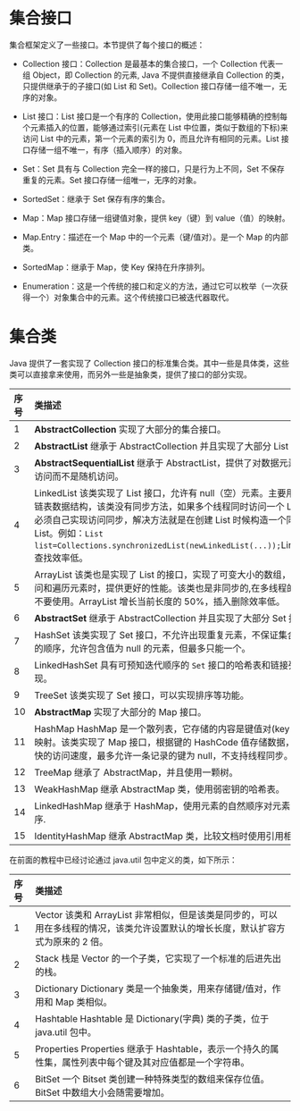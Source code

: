 # 集合接口

集合框架定义了一些接口。本节提供了每个接口的概述：

- Collection 接口：Collection 是最基本的集合接口，一个 Collection 代表一组 Object，即 Collection 的元素, Java 不提供直接继承自 Collection 的类，只提供继承于的子接口(如 List 和 Set)。Collection 接口存储一组不唯一，无序的对象。

- List 接口：List 接口是一个有序的 Collection，使用此接口能够精确的控制每个元素插入的位置，能够通过索引(元素在 List 中位置，类似于数组的下标)来访问 List 中的元素，第一个元素的索引为 0，而且允许有相同的元素。List 接口存储一组不唯一，有序（插入顺序）的对象。

- Set：Set 具有与 Collection 完全一样的接口，只是行为上不同，Set 不保存重复的元素。Set 接口存储一组唯一，无序的对象。

- SortedSet：继承于 Set 保存有序的集合。

- Map：Map 接口存储一组键值对象，提供 key（键）到 value（值）的映射。

- Map.Entry：描述在一个 Map 中的一个元素（键/值对）。是一个 Map 的内部类。

- SortedMap：继承于 Map，使 Key 保持在升序排列。

- Enumeration：这是一个传统的接口和定义的方法，通过它可以枚举（一次获得一个）对象集合中的元素。这个传统接口已被迭代器取代。

# 集合类

Java 提供了一套实现了 Collection 接口的标准集合类。其中一些是具体类，这些类可以直接拿来使用，而另外一些是抽象类，提供了接口的部分实现。

| 序号 | 类描述                                                                                                                                                                                                                                                                                                 |
| :--- | :----------------------------------------------------------------------------------------------------------------------------------------------------------------------------------------------------------------------------------------------------------------------------------------------------- |
| 1    | **AbstractCollection** 实现了大部分的集合接口。                                                                                                                                                                                                                                                        |
| 2    | **AbstractList** 继承于 AbstractCollection 并且实现了大部分 List 接口。                                                                                                                                                                                                                                |
| 3    | **AbstractSequentialList** 继承于 AbstractList，提供了对数据元素的链式访问而不是随机访问。                                                                                                                                                                                                             |
| 4    | LinkedList 该类实现了 List 接口，允许有 null（空）元素。主要用于创建链表数据结构，该类没有同步方法，如果多个线程同时访问一个 List，则必须自己实现访问同步，解决方法就是在创建 List 时候构造一个同步的 List。例如：`List list=Collections.synchronizedList(newLinkedList(...));`LinkedList 查找效率低。 |
| 5    | ArrayList 该类也是实现了 List 的接口，实现了可变大小的数组，随机访问和遍历元素时，提供更好的性能。该类也是非同步的,在多线程的情况下不要使用。ArrayList 增长当前长度的 50%，插入删除效率低。                                                                                                            |
| 6    | **AbstractSet** 继承于 AbstractCollection 并且实现了大部分 Set 接口。                                                                                                                                                                                                                                  |
| 7    | HashSet 该类实现了 Set 接口，不允许出现重复元素，不保证集合中元素的顺序，允许包含值为 null 的元素，但最多只能一个。                                                                                                                                                                                    |
| 8    | LinkedHashSet 具有可预知迭代顺序的 `Set` 接口的哈希表和链接列表实现。                                                                                                                                                                                                                                  |
| 9    | TreeSet 该类实现了 Set 接口，可以实现排序等功能。                                                                                                                                                                                                                                                      |
| 10   | **AbstractMap** 实现了大部分的 Map 接口。                                                                                                                                                                                                                                                              |
| 11   | HashMap HashMap 是一个散列表，它存储的内容是键值对(key-value)映射。该类实现了 Map 接口，根据键的 HashCode 值存储数据，具有很快的访问速度，最多允许一条记录的键为 null，不支持线程同步。                                                                                                                |
| 12   | TreeMap 继承了 AbstractMap，并且使用一颗树。                                                                                                                                                                                                                                                           |
| 13   | WeakHashMap 继承 AbstractMap 类，使用弱密钥的哈希表。                                                                                                                                                                                                                                                  |
| 14   | LinkedHashMap 继承于 HashMap，使用元素的自然顺序对元素进行排序.                                                                                                                                                                                                                                        |
| 15   | IdentityHashMap 继承 AbstractMap 类，比较文档时使用引用相等。                                                                                                                                                                                                                                          |

在前面的教程中已经讨论通过 java.util 包中定义的类，如下所示：

| 序号 | 类描述                                                                                                                            |
| :--- | :-------------------------------------------------------------------------------------------------------------------------------- |
| 1    | Vector 该类和 ArrayList 非常相似，但是该类是同步的，可以用在多线程的情况，该类允许设置默认的增长长度，默认扩容方式为原来的 2 倍。 |
| 2    | Stack 栈是 Vector 的一个子类，它实现了一个标准的后进先出的栈。                                                                    |
| 3    | Dictionary Dictionary 类是一个抽象类，用来存储键/值对，作用和 Map 类相似。                                                        |
| 4    | Hashtable Hashtable 是 Dictionary(字典) 类的子类，位于 java.util 包中。                                                           |
| 5    | Properties Properties 继承于 Hashtable，表示一个持久的属性集，属性列表中每个键及其对应值都是一个字符串。                          |
| 6    | BitSet 一个 Bitset 类创建一种特殊类型的数组来保存位值。BitSet 中数组大小会随需要增加。                                            |
